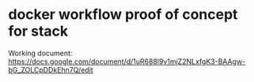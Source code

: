 # docker workflow proof of concept for stack

Working document:
https://docs.google.com/document/d/1uR688l9v1mjZ2NLxfgK3-BAAgw-bG_ZOLCpDDkEhn7Q/edit